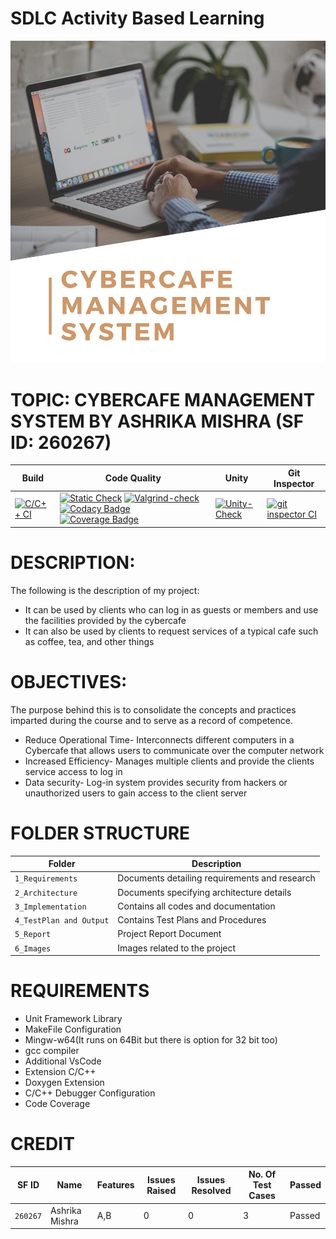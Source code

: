 # SDLC Activity Based Learning
![Cover](https://github.com/AshrikaMishra13/MiniProject_LTTS/blob/main/1_Requirements/Cover.png)

# TOPIC: CYBERCAFE MANAGEMENT SYSTEM BY ASHRIKA MISHRA (SF ID: 260267)


Build | Code Quality | Unity | Git Inspector
|---------|------------|-----------|----------------
[![C/C++ CI](https://github.com/arc-arnob/LnT_Mini_Project/actions/workflows/c-cpp.yml/badge.svg)](https://github.com/arc-arnob/LnT_Mini_Project/actions/workflows/c-cpp.yml)|[![Static Check](https://github.com/arc-arnob/LnT_Mini_Project/actions/workflows/arc-cppcheck.yml/badge.svg)](https://github.com/arc-arnob/LnT_Mini_Project/actions/workflows/arc-cppcheck.yml) [![Valgrind-check](https://github.com/arc-arnob/LnT_Mini_Project/actions/workflows/arc-dynamic-code-quality.yml/badge.svg)](https://github.com/arc-arnob/LnT_Mini_Project/actions/workflows/arc-dynamic-code-quality.yml) [![Codacy Badge](https://app.codacy.com/project/badge/Grade/21c5cae1b5844158b9eb3d4c80125c89)](https://www.codacy.com/gh/arc-arnob/LnT_Mini_Project/dashboard?utm_source=github.com&amp;utm_medium=referral&amp;utm_content=arc-arnob/LnT_Mini_Project&amp;utm_campaign=Badge_Grade) [![Coverage Badge](https://img.shields.io/badge/coverage-98.71%25-blue)]()  | [![Unity-Check](https://github.com/arc-arnob/LnT_Mini_Project/actions/workflows/arc-unity.yml/badge.svg)](https://github.com/arc-arnob/LnT_Mini_Project/actions/workflows/arc-unity.yml) | [![git inspector CI](https://github.com/arc-arnob/LnT_Mini_Project/actions/workflows/arc-gitinspector.yml/badge.svg)](https://github.com/arc-arnob/LnT_Mini_Project/actions/workflows/arc-gitinspector.yml)

# DESCRIPTION: 
The following is the description of my project:
- It can be used by clients who can log in as guests or members and use the facilities provided by the cybercafe
- It can also be used by clients to request services of a typical cafe such as coffee, tea, and other things

# OBJECTIVES: 
The purpose behind this is to consolidate the concepts and practices imparted during the course and to serve as a record of competence. 
- Reduce Operational Time- Interconnects different computers in a Cybercafe that allows users to communicate over the computer network
- Increased Efficiency- Manages multiple clients and provide the clients service access to log in
- Data security- Log-in system provides security from hackers or unauthorized users to gain access to the client server

# FOLDER STRUCTURE
| Folder | Description |
| --- | --- |
| `1_Requirements` | Documents detailing requirements and research |
| `2_Architecture` | Documents specifying architecture details |
| `3_Implementation` | Contains all codes and documentation |
| `4_TestPlan and Output` | Contains Test Plans and Procedures |
| `5_Report` | Project Report Document |
| `6_Images` | Images related to the project |

# REQUIREMENTS
- Unit Framework Library
- MakeFile Configuration
- Mingw-w64(It runs on 64Bit but there is option for 32 bit too)
- gcc compiler
- Additional VsCode
- Extension C/C++
- Doxygen Extension
- C/C++ Debugger Configuration
- Code Coverage

# CREDIT
| SF ID | Name |Features | Issues Raised | Issues Resolved | No. Of Test Cases |Passed |
| --- | --- | --- | --- | --- | --- | --- |
| `260267`| Ashrika Mishra | A,B | 0 | 0 | 3 |Passed |
